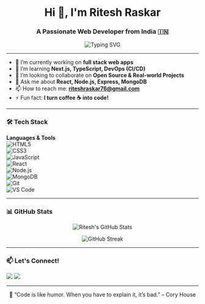 <h1 align="center">Hi 👋, I'm Ritesh Raskar</h1>
<h3 align="center">A Passionate Web Developer from India 🇮🇳</h3>

<p align="center">
  <img src="https://readme-typing-svg.herokuapp.com?font=Fira+Code&size=22&pause=1000&color=36BCF7&center=true&vCenter=true&width=500&lines=Full+Stack+Web+Developer;MERN+Stack+%7C+JavaScript+%7C+React+%7C+Node.js;Building+clean%2C+scalable+web+apps" alt="Typing SVG" />
</p>

---

- 🔭 I’m currently working on **full stack web apps**
- 🌱 I’m learning **Next.js, TypeScript, DevOps (CI/CD)**
- 👯 I’m looking to collaborate on **Open Source & Real-world Projects**
- 💬 Ask me about **React, Node.js, Express, MongoDB**
- 📫 How to reach me: **riteshraskar76@gmail.com**
- ⚡ Fun fact: **I turn coffee ☕ into code!**

---

### 🛠️ Tech Stack

**Languages & Tools**  
![HTML5](https://img.shields.io/badge/-HTML5-E34F26?logo=html5&logoColor=fff&style=flat)  
![CSS3](https://img.shields.io/badge/-CSS3-1572B6?logo=css3&logoColor=white&style=flat)  
![JavaScript](https://img.shields.io/badge/-JavaScript-F7DF1E?logo=javascript&logoColor=black&style=flat)  
![React](https://img.shields.io/badge/-React-61DAFB?logo=react&logoColor=black&style=flat)  
![Node.js](https://img.shields.io/badge/-Node.js-339933?logo=nodedotjs&logoColor=white&style=flat)  
![MongoDB](https://img.shields.io/badge/-MongoDB-47A248?logo=mongodb&logoColor=white&style=flat)  
![Git](https://img.shields.io/badge/-Git-F05032?logo=git&logoColor=white&style=flat)  
![VS Code](https://img.shields.io/badge/-VS%20Code-007ACC?logo=visual-studio-code&logoColor=white&style=flat)  

---

### 📊 GitHub Stats

<p align="center">
  <img src="https://github-readme-stats.vercel.app/api?username=riteshraskar&show_icons=true&theme=github_dark&hide_border=true" alt="Ritesh's GitHub Stats" />
</p>

<p align="center">
  <img src="https://github-readme-streak-stats.herokuapp.com?user=riteshraskar&theme=github-dark&hide_border=true" alt="GitHub Streak" />
</p>

---

### 📫 Let's Connect!

<p align="left">
  <a href="mailto:riteshraskar76@gmail.com"><img src="https://img.shields.io/badge/-Email-D14836?style=flat&logo=gmail&logoColor=white"/></a>
  <a href=https://www.linkedin.com/in/ritesh-raskar-137a6335a?utm_source=share&utm_campaign=share_via&utm_content=profile&utm_medium=android_app></a>
  <a href="https://riteshraskar.dev" target="_blank"><img src="https://img.shields.io/badge/-Portfolio-000?style=flat&logo=web&logoColor=white"/></a>
</p>

---

<p align="center">
  🚀 “Code is like humor. When you have to explain it, it’s bad.” – Cory House
</p>
